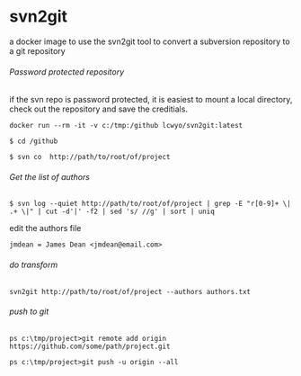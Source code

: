 # svn2git
a docker image to use the svn2git tool to convert a subversion repository to a git repository

###### Password protected repository
if the svn repo is password protected, it is easiest to mount a local directory, check out the repository and save the creditials.

`docker run --rm -it -v c:/tmp:/github lcwyo/svn2git:latest`

`$ cd /github`

`$ svn co  http://path/to/root/of/project`


###### Get the list of authors

`$ svn log --quiet http://path/to/root/of/project | grep -E "r[0-9]+ \| .+ \|" | cut -d'|' -f2 | sed 's/ //g' | sort | uniq`

edit the authors file

`jmdean = James Dean <jmdean@email.com>`

###### do transform 

`svn2git http://path/to/root/of/project --authors authors.txt`

###### push to git
`ps c:\tmp/project>git remote add origin https://github.com/some/path/project.git`

`ps c:\tmp/project>git push -u origin --all`
